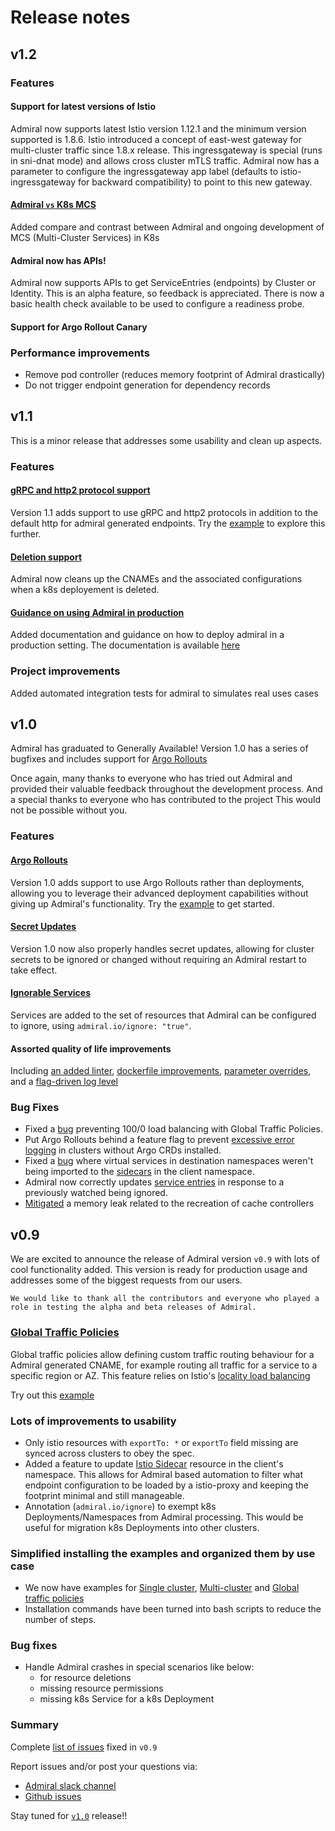 # Release notes

## v1.2

### Features
 #### Support for latest versions of Istio
 Admiral now supports latest Istio version 1.12.1 and the minimum version supported is 1.8.6. Istio introduced a concept of east-west gateway for multi-cluster traffic since 1.8.x release. This ingressgateway is special (runs in sni-dnat mode) and allows cross cluster mTLS traffic. Admiral now has a parameter to configure the ingressgateway app label (defaults to istio-ingressgateway for backward compatibility) to point to this new gateway.
 #### [Admiral `vs` K8s MCS](./Architecture.md#admiral-vs-mcs-in-k8s)
 Added compare and contrast between Admiral and ongoing development of MCS (Multi-Cluster Services) in K8s
 #### Admiral now has APIs!
 Admiral now supports APIs to get ServiceEntries (endpoints) by Cluster or Identity. This is an alpha feature, so feedback is appreciated. There is now a basic health check available to be used to configure a readiness probe.
 #### Support for Argo Rollout Canary
 
### Performance improvements 
* Remove pod controller (reduces memory footprint of Admiral drastically) 
* Do not trigger endpoint generation for dependency records

## v1.1

This is a minor release that addresses some usability and clean up aspects. 

### Features

 #### [gRPC and http2 protocol support](https://github.com/istio-ecosystem/admiral/issues/76)
 Version 1.1 adds support to use gRPC and http2 protocols in addition to the default http for admiral generated endpoints. Try the [example](https://github.com/istio-ecosystem/admiral/blob/master/docs/Examples.md#grpc-demo) to explore this further.
 
 #### [Deletion support](https://github.com/istio-ecosystem/admiral/issues/9)
 Admiral now cleans up the CNAMEs and the associated configurations when a k8s deployement is deleted.
 
 #### [Guidance on using Admiral in production](https://github.com/istio-ecosystem/admiral/issues/106)
 Added documentation and guidance on how to deploy admiral in a production setting. The documentation is available [here](https://github.com/istio-ecosystem/admiral/blob/master/docs/Examples.md#production-deployment)
 
### Project improvements
Added automated integration tests for admiral to simulates real uses cases

## v1.0

Admiral has graduated to Generally Available! Version 1.0 has a series of bugfixes and includes support for [Argo Rollouts](https://argoproj.github.io/argo-rollouts/)

Once again, many thanks to everyone who has tried out Admiral and provided their valuable feedback throughout the development process. And a special thanks to everyone who has contributed to the project This would not be possible without you.

### Features

 #### [Argo Rollouts](https://github.com/istio-ecosystem/admiral/issues/57)
 Version 1.0 adds support to use Argo Rollouts rather than deployments, allowing you to leverage their advanced deployment capabilities without giving up Admiral's functionality. Try the [example](https://github.com/istio-ecosystem/admiral/blob/master/docs/Examples.md#argo-rollouts) to get started.
 
 #### [Secret Updates](https://github.com/istio-ecosystem/admiral/pull/55)
 Version 1.0 now also properly handles secret updates, allowing for cluster secrets to be ignored or changed without requiring an Admiral restart to take effect.
 
 #### [Ignorable Services](https://github.com/istio-ecosystem/admiral/pull/107)
 Services are added to the set of resources that Admiral can be configured to ignore, using `admiral.io/ignore: "true"`.
 
 #### Assorted quality of life improvements
 Including [an added linter](https://github.com/istio-ecosystem/admiral/pull/117), [dockerfile improvements](https://github.com/istio-ecosystem/admiral/pull/129), [parameter overrides](https://github.com/istio-ecosystem/admiral/pull/115), and a [flag-driven log level](https://github.com/istio-ecosystem/admiral/pull/114)
 
### Bug Fixes

* Fixed a [bug](https://github.com/istio-ecosystem/admiral/issues/102) preventing 100/0 load balancing with Global Traffic Policies.
* Put Argo Rollouts behind a feature flag to prevent [excessive error logging](https://github.com/istio-ecosystem/admiral/issues/109) in clusters without Argo CRDs installed.
* Fixed a [bug](https://github.com/istio-ecosystem/admiral/issues/112) where virtual services in destination namespaces weren't being imported to the [sidecars](https://istio.io/latest/docs/reference/config/networking/sidecar/) in the client namespace. 
* Admiral now correctly updates [service entries](https://istio.io/latest/docs/reference/config/networking/service-entry/) in response to a previously watched being ignored. 
* [Mitigated](https://github.com/istio-ecosystem/admiral/pull/123) a memory leak related to the recreation of cache controllers

## v0.9 
We are excited to announce the release of Admiral version `v0.9` with lots of cool functionality added. This version is ready for production usage and addresses some of the biggest requests from our users.

`We would like to thank all the contributors and everyone who played a role in testing the alpha and beta releases of Admiral.`


### [Global Traffic Policies](./Architecture.md#global-traffic-policy)
Global traffic policies allow defining custom traffic routing behaviour for a Admiral generated CNAME, for example routing all traffic for a service to a specific region or AZ. This feature relies on Istio's [locality load balancing](https://istio.io/docs/ops/configuration/traffic-management/locality-load-balancing/)

Try out this [example](./Examples.md#global-traffic-policy)
### Lots of improvements to usability 
* Only istio resources with `exportTo: *` or `exportTo` field missing are synced across clusters to obey the spec.
* Added a feature to update [Istio Sidecar](https://istio.io/docs/reference/config/networking/sidecar/) resource in the client's namespace. This allows for Admiral based automation to filter what endpoint configuration to be loaded by a istio-proxy and keeping the footprint minimal and still manageable.
* Annotation (`admiral.io/ignore`) to exempt k8s Deployments/Namespaces from Admiral processing. This would be useful for migration k8s Deployments into other clusters.
### Simplified installing the examples and organized them by use case   
* We now have examples for [Single cluster](./Examples.md#single-cluster), [Multi-cluster](./Examples.md#Multicluster) and [Global traffic policies](./Examples.md#global-traffic-policy)
* Installation commands have been turned into bash scripts to reduce the number of steps.
### Bug fixes 
* Handle Admiral crashes in special scenarios like below:
    -   for resource deletions
    -   missing resource permissions
    -   missing k8s Service for a k8s Deployment

### Summary
Complete [list of issues](https://github.com/istio-ecosystem/admiral/milestone/1?closed=1) fixed in `v0.9`

Report issues and/or post your questions via:
* [Admiral slack channel](https://istio.slack.com/archives/CT3F18T08)
* [Github issues](https://github.com/istio-ecosystem/admiral/issues)

Stay tuned for [`v1.0`](https://github.com/istio-ecosystem/admiral/milestone/2) release!!
